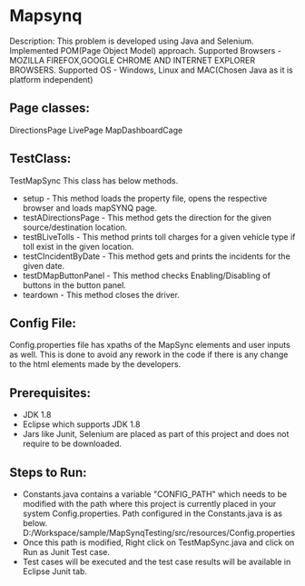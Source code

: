 # Mapsynq
Description: 
This problem is developed using Java and Selenium. Implemented POM(Page Object Model) approach.
Supported Browsers - MOZILLA FIREFOX,GOOGLE CHROME AND INTERNET EXPLORER BROWSERS.
Supported OS - Windows, Linux and MAC(Chosen Java as it is platform independent)

Page classes:
-------------
DirectionsPage
LivePage
MapDashboardCage

TestClass:
----------
TestMapSync
This class has below methods.
 * setup - This method loads the property file, opens the respective browser and loads mapSYNQ page.
 * testADirectionsPage - This method gets the direction for the given source/destination location.
 * testBLiveTolls - This method prints toll charges for a given vehicle type if toll exist in the given location.
 * testCIncidentByDate - This method gets and prints the incidents for the given date.
 * testDMapButtonPanel - This method checks Enabling/Disabling of buttons in the button panel.
 * teardown - This method closes the driver.

Config File:
------------
Config.properties file has xpaths of the MapSync elements and user inputs as well. This is done to avoid any rework in the code if there is any change to the html elements made by the developers.

Prerequisites:
-------------
* JDK 1.8
* Eclipse which supports JDK 1.8
* Jars like Junit, Selenium are placed as part of this project and does not require to be downloaded.

Steps to Run:
------------
* Constants.java contains a variable "CONFIG_PATH" which needs to be modified with the path where this project is currently placed in your system Config.properties. Path configured in the Constants.java is as below.
  D:/Workspace/sample/MapSynqTesting/src/resources/Config.properties
* Once this path is modified, Right click on TestMapSync.java and click on Run as Junit Test case.
* Test cases will be executed and the test case results will be available in Eclipse Junit tab.





